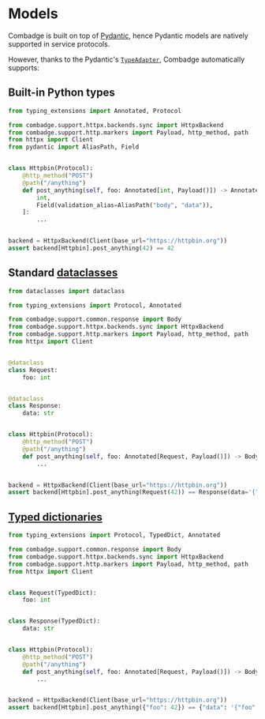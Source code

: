 # Models

Combadge is built on top of [Pydantic](https://docs.pydantic.dev/), hence Pydantic models are natively supported in service protocols.

However, thanks to the Pydantic's [`TypeAdapter`](https://docs.pydantic.dev/latest/api/type_adapter/), Combadge automatically supports:

## Built-in Python types

```python title="builtin.py" hl_lines="12 17"
from typing_extensions import Annotated, Protocol

from combadge.support.httpx.backends.sync import HttpxBackend
from combadge.support.http.markers import Payload, http_method, path
from httpx import Client
from pydantic import AliasPath, Field


class Httpbin(Protocol):
    @http_method("POST")
    @path("/anything")
    def post_anything(self, foo: Annotated[int, Payload()]) -> Annotated[
        int,
        Field(validation_alias=AliasPath("body", "data")),
    ]:
        ...


backend = HttpxBackend(Client(base_url="https://httpbin.org"))
assert backend[Httpbin].post_anything(42) == 42
```

## Standard [dataclasses](https://docs.python.org/3/library/dataclasses.html)

```python title="dataclasses.py" hl_lines="10-12 15-17 23 28"
from dataclasses import dataclass

from typing_extensions import Protocol, Annotated

from combadge.support.common.response import Body
from combadge.support.httpx.backends.sync import HttpxBackend
from combadge.support.http.markers import Payload, http_method, path
from httpx import Client


@dataclass
class Request:
    foo: int


@dataclass
class Response:
    data: str


class Httpbin(Protocol):
    @http_method("POST")
    @path("/anything")
    def post_anything(self, foo: Annotated[Request, Payload()]) -> Body[Response]:
        ...


backend = HttpxBackend(Client(base_url="https://httpbin.org"))
assert backend[Httpbin].post_anything(Request(42)) == Response(data='{"foo": 42}')
```

## [Typed dictionaries](https://docs.python.org/3/library/typing.html#typing.TypedDict)

```python title="typed_dict.py" hl_lines="8-9 12-13 19 24"
from typing_extensions import Protocol, TypedDict, Annotated

from combadge.support.common.response import Body
from combadge.support.httpx.backends.sync import HttpxBackend
from combadge.support.http.markers import Payload, http_method, path
from httpx import Client


class Request(TypedDict):
    foo: int


class Response(TypedDict):
    data: str


class Httpbin(Protocol):
    @http_method("POST")
    @path("/anything")
    def post_anything(self, foo: Annotated[Request, Payload()]) -> Body[Response]:
        ...


backend = HttpxBackend(Client(base_url="https://httpbin.org"))
assert backend[Httpbin].post_anything({"foo": 42}) == {"data": '{"foo": 42}'}
```
